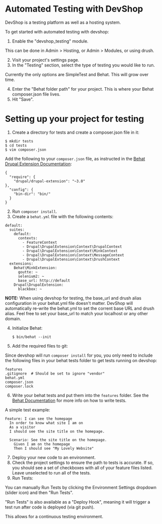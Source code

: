 Automated Testing with DevShop
==============================

DevShop is a testing platform as well as a hosting system.

To get started with automated testing with devshop:

1. Enable the "devshop_testing" module.

  This can be done in Admin > Hosting, or Admin > Modules, or using drush.

2. Visit your project's settings page.
3. In the "Testing" section, select the type of testing you would like to run.

  Currently the only options are SimpleTest and Behat.  This will grow over time.

4. Enter the "Behat folder path" for your project.  This is where your Behat composer.json file lives.
5. Hit "Save".


# Setting up your project for testing

1. Create a directory for tests and create a composer.json file in it:

  ```
  $ mkdir tests
  $ cd tests
  $ vim composer.json
  ```

  Add the following to your `composer.json` file, as instructed in the [Behat Drupal Extension Documentation](https://behat-drupal-extension.readthedocs.org/en/3.1/localinstall.html):

  ```
  {
    "require": {
      "drupal/drupal-extension": "~3.0"
  },
    "config": {
      "bin-dir": "bin/"
    }
  }
  ```

2. Run `composer install`.
3. Create a `behat.yml` file with the following contents:

  ```
  default:
    suites:
      default:
        contexts:
          - FeatureContext
          - Drupal\DrupalExtension\Context\DrupalContext
          - Drupal\DrupalExtension\Context\MinkContext
          - Drupal\DrupalExtension\Context\MessageContext
          - Drupal\DrupalExtension\Context\DrushContext
    extensions:
      Behat\MinkExtension:
        goutte: ~
        selenium2: ~
        base_url: http://default
      Drupal\DrupalExtension:
        blackbox: ~
  ```

  **NOTE:** When using devshop for testing, the base_url and drush alias configuration in your behat.yml file doesn't matter. DevShop will automatically re-write the behat.yml to set the corrent base URL and drush alias.  Feel free to set your base_url to match your localhost or any other domain.

4. Initialize Behat:

    ```
    $ bin/behat --init
    ```

5. Add the required files to git:

  Since devshop will run `composer install` for you, you only need to include the following files in your behat tests folder to get tests running on devshop:

  ```
  features
  .gitignore  # Should be set to ignore "vendor"
  behat.yml
  composer.json
  composer.lock
  ```
6. Write your behat tests and put them into the `features` folder.  See the [Behat Documentation](http://docs.behat.org/en/v3.0/) for more info on how to write tests.

  A simple test example:

  ```
  Feature: I can see the homepage
    In order to know what site I am on
    As a visitor
    I should see the site title on the homepage.

    Scenario: See the site title on the homepage.
      Given I am on the homepage
      Then I should see "My Lovely Website"
  ```

7. Deploy your new code to an environment.
8. Check the project settings to ensure the path to tests is accurate. If so, you should see a set of checkboxes with all of your feature files listed.  Leave unselected to run all of the tests.
9. Run Tests:

  You can manually Run Tests by clicking the Environment Settings dropdown (slider icon) and then "Run Tests".

  "Run Tests" is also available as a "Deploy Hook", meaning it will trigger a test run after code is deployed (via git push).

  This allows for a continuous testing environment.
